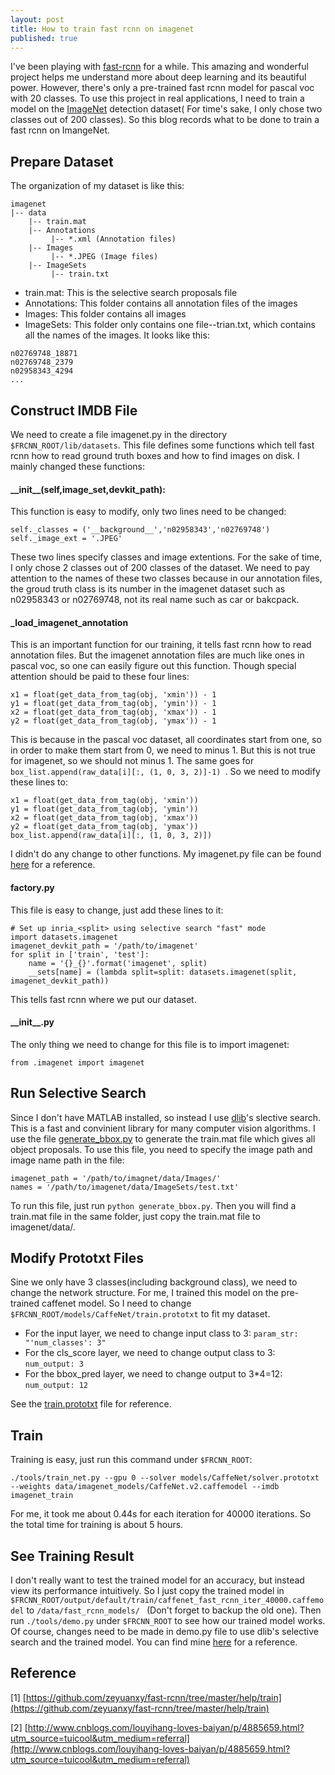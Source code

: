 ```yaml
---
layout: post
title: How to train fast rcnn on imagenet
published: true
---
```


I've been playing with [fast-rcnn](https://github.com/rbgirshick/fast-rcnn) for a while. This amazing and wonderful project helps me understand more about deep learning and its beautiful power. However, there's only a pre-trained fast rcnn model for pascal voc with 20 classes. To use this project in real applications, I need to train a model on the [ImageNet](http://www.image-net.org/) detection dataset( For time's sake, I only chose two classes out of 200 classes). So this blog records what to be done to train a fast rcnn on ImangeNet.

## Prepare Dataset
The organization of my dataset is like this:

```
imagenet
|-- data
    |-- train.mat
    |-- Annotations
         |-- *.xml (Annotation files)
    |-- Images
         |-- *.JPEG (Image files)
    |-- ImageSets
         |-- train.txt
```
- train.mat: This is the selective search proposals file
- Annotations: This folder contains all annotation files of the images
- Images: This folder contains all images
- ImageSets: This folder only contains one file--trian.txt, which contains all the names of the images. It looks like this:

```
n02769748_18871
n02769748_2379
n02958343_4294
...
```

## Construct IMDB File
We need to create a file imagenet.py in the directory `$FRCNN_ROOT/lib/datasets`. This file defines some functions which tell fast rcnn how to read ground truth boxes and how to find images on disk. I mainly changed these functions:

#### \_\_init__(self,image_set,devkit_path):
This function is easy to modify, only two lines need to be changed:

```
self._classes = ('__background__','n02958343','n02769748')
self._image_ext = '.JPEG'
```
These two lines specify classes and image extentions. For the sake of time, I only chose 2 classes out of 200 classes of the dataset. We need to pay attention to the names of these two classes because in our annotation files, the groud truth class is its number in the imagenet dataset such as n02958343 or n02769748, not its real name such as car or bakcpack.

#### \_load\_imagenet_annotation
This is an important function for our training, it tells fast rcnn how to read annotation files. But the imagenet annotation files are much like ones in pascal voc, so one can easily figure out this function. Though special attention should be paid to these four lines:

```
x1 = float(get_data_from_tag(obj, 'xmin')) - 1
y1 = float(get_data_from_tag(obj, 'ymin')) - 1
x2 = float(get_data_from_tag(obj, 'xmax')) - 1
y2 = float(get_data_from_tag(obj, 'ymax')) - 1
```
This is because in the pascal voc dataset, all coordinates start from one, so in order to make them start from 0, we need to minus 1. But this is not true for imagenet, so we should not minus 1. The same goes for `box_list.append(raw_data[i][:, (1, 0, 3, 2)]-1) `. So we need to modify these lines to:

```
x1 = float(get_data_from_tag(obj, 'xmin'))
y1 = float(get_data_from_tag(obj, 'ymin'))
x2 = float(get_data_from_tag(obj, 'xmax'))
y2 = float(get_data_from_tag(obj, 'ymax')) 
box_list.append(raw_data[i][:, (1, 0, 3, 2)])
```
I didn't do any change to other functions. My imagenet.py file can be found [here](https://github.com/sunshineatnoon/fast-rcnn/blob/master/lib/datasets/imagenet.py) for a reference.

#### factory\.py
This file is easy to change, just add these lines to it:

```
# Set up inria_<split> using selective search "fast" mode
import datasets.imagenet
imagenet_devkit_path = '/path/to/imagenet'
for split in ['train', 'test']:
    name = '{}_{}'.format('imagenet', split)
    __sets[name] = (lambda split=split: datasets.imagenet(split, imagenet_devkit_path))
```
This tells fast rcnn where we put our dataset.

#### \_\_init__\.py
The only thing we need to change for this file is to import imagenet:

```
from .imagenet import imagenet
```

## Run Selective Search
Since I don't have MATLAB installed, so instead I use [dlib](http://dlib.net/)'s slective search. This is a fast and convinient library for many computer vision algorithms. I use the file [generate_bbox.py](https://github.com/sunshineatnoon/fast-rcnn/blob/master/tools/generate_bbox.py) to generate the train.mat file which gives all object proposals.  To use this file, you need to specify the image path and image name path in the file:

```
imagenet_path = '/path/to/imagnet/data/Images/'
names = '/path/to/imagenet/data/ImageSets/test.txt'
```
To run this file, just run `python generate_bbox.py`. Then you will find a train.mat file in the same folder, just copy the train.mat file to imagenet/data/.

## Modify Prototxt Files
Sine we only have 3 classes(including background class), we need to change the network structure. For me, I trained this model on the pre-trained caffenet model. So I need to change `$FRCNN_ROOT/models/CaffeNet/train.prototxt` to fit my dataset.


- For the input layer, we need to change input class to 3: `param_str: "'num_classes': 3"`
- For the cls_score layer, we need to change output class to 3: `num_output: 3`
- For the bbox_pred layer, we need to change output to 3*4=12: `num_output: 12`

See the [train.prototxt](https://github.com/sunshineatnoon/fast-rcnn/blob/master/models/CaffeNet/train.prototxt) file for reference.

## Train
Training is easy, just run this command under `$FRCNN_ROOT`:

```
./tools/train_net.py --gpu 0 --solver models/CaffeNet/solver.prototxt --weights data/imagenet_models/CaffeNet.v2.caffemodel --imdb imagenet_train
```
For me, it took me about 0.44s for each iteration for 40000 iterations. So the total time for training is about 5 hours. 

## See Training Result
I don't really want to test the trained model for an accuracy, but instead view its performance intuitively. 
So I just copy the trained model in `$FRCNN_ROOT/output/default/train/caffenet_fast_rcnn_iter_40000.caffemodel` to `/data/fast_rcnn_models/ ` (Don't forget to backup the old one). Then run `./tools/demo.py` under `$FRCNN_ROOT` to see how our trained model works. Of course, changes need to be made in demo.py file to use dlib's selective search and the trained model. You can find mine [here](https://github.com/sunshineatnoon/fast-rcnn/blob/master/tools/demo.py) for a reference.

## Reference

[1] [https://github.com/zeyuanxy/fast-rcnn/tree/master/help/train](https://github.com/zeyuanxy/fast-rcnn/tree/master/help/train)

[2] [http://www.cnblogs.com/louyihang-loves-baiyan/p/4885659.html?utm_source=tuicool&utm_medium=referral](http://www.cnblogs.com/louyihang-loves-baiyan/p/4885659.html?utm_source=tuicool&utm_medium=referral)

